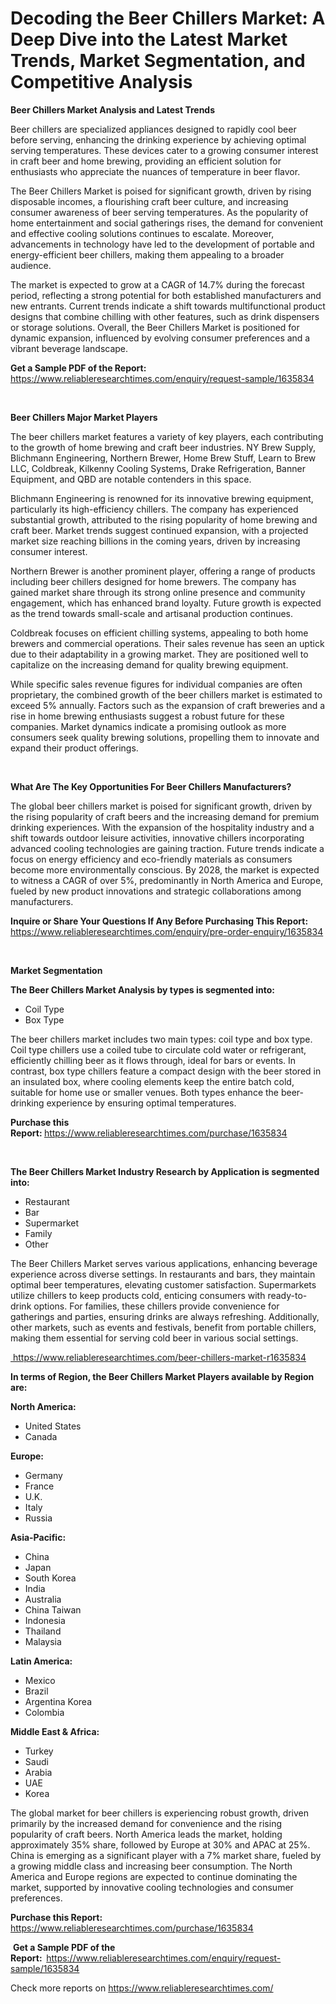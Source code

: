 <p><h1>Decoding the Beer Chillers Market: A Deep Dive into the Latest Market Trends, Market Segmentation, and Competitive Analysis</h1></p><p><strong>Beer Chillers Market Analysis and Latest Trends</strong></p>
<p><p>Beer chillers are specialized appliances designed to rapidly cool beer before serving, enhancing the drinking experience by achieving optimal serving temperatures. These devices cater to a growing consumer interest in craft beer and home brewing, providing an efficient solution for enthusiasts who appreciate the nuances of temperature in beer flavor.</p><p>The Beer Chillers Market is poised for significant growth, driven by rising disposable incomes, a flourishing craft beer culture, and increasing consumer awareness of beer serving temperatures. As the popularity of home entertainment and social gatherings rises, the demand for convenient and effective cooling solutions continues to escalate. Moreover, advancements in technology have led to the development of portable and energy-efficient beer chillers, making them appealing to a broader audience.</p><p>The market is expected to grow at a CAGR of 14.7% during the forecast period, reflecting a strong potential for both established manufacturers and new entrants. Current trends indicate a shift towards multifunctional product designs that combine chilling with other features, such as drink dispensers or storage solutions. Overall, the Beer Chillers Market is positioned for dynamic expansion, influenced by evolving consumer preferences and a vibrant beverage landscape.</p></p>
<p><strong>Get a Sample PDF of the Report:&nbsp;</strong> <a href="https://www.reliableresearchtimes.com/enquiry/request-sample/1635834?utm_campaign=2457&utm_medium=2&utm_source=Github&utm_content=ia&utm_term=16022025&utm_id=beer-chillers">https://www.reliableresearchtimes.com/enquiry/request-sample/1635834</a></p>
<p>&nbsp;</p>
<p><strong>Beer Chillers Major Market Players</strong></p>
<p><p>The beer chillers market features a variety of key players, each contributing to the growth of home brewing and craft beer industries. NY Brew Supply, Blichmann Engineering, Northern Brewer, Home Brew Stuff, Learn to Brew LLC, Coldbreak, Kilkenny Cooling Systems, Drake Refrigeration, Banner Equipment, and QBD are notable contenders in this space.</p><p>Blichmann Engineering is renowned for its innovative brewing equipment, particularly its high-efficiency chillers. The company has experienced substantial growth, attributed to the rising popularity of home brewing and craft beer. Market trends suggest continued expansion, with a projected market size reaching billions in the coming years, driven by increasing consumer interest.</p><p>Northern Brewer is another prominent player, offering a range of products including beer chillers designed for home brewers. The company has gained market share through its strong online presence and community engagement, which has enhanced brand loyalty. Future growth is expected as the trend towards small-scale and artisanal production continues.</p><p>Coldbreak focuses on efficient chilling systems, appealing to both home brewers and commercial operations. Their sales revenue has seen an uptick due to their adaptability in a growing market. They are positioned well to capitalize on the increasing demand for quality brewing equipment.</p><p>While specific sales revenue figures for individual companies are often proprietary, the combined growth of the beer chillers market is estimated to exceed 5% annually. Factors such as the expansion of craft breweries and a rise in home brewing enthusiasts suggest a robust future for these companies. Market dynamics indicate a promising outlook as more consumers seek quality brewing solutions, propelling them to innovate and expand their product offerings.</p></p>
<p>&nbsp;</p>
<p><strong>What Are The Key Opportunities For Beer Chillers Manufacturers?</strong></p>
<p><p>The global beer chillers market is poised for significant growth, driven by the rising popularity of craft beers and the increasing demand for premium drinking experiences. With the expansion of the hospitality industry and a shift towards outdoor leisure activities, innovative chillers incorporating advanced cooling technologies are gaining traction. Future trends indicate a focus on energy efficiency and eco-friendly materials as consumers become more environmentally conscious. By 2028, the market is expected to witness a CAGR of over 5%, predominantly in North America and Europe, fueled by new product innovations and strategic collaborations among manufacturers.</p></p>
<p><strong>Inquire or Share Your Questions If Any Before Purchasing This Report:</strong> <a href="https://www.reliableresearchtimes.com/enquiry/pre-order-enquiry/1635834?utm_campaign=2457&utm_medium=2&utm_source=Github&utm_content=ia&utm_term=16022025&utm_id=beer-chillers">https://www.reliableresearchtimes.com/enquiry/pre-order-enquiry/1635834</a></p>
<p>&nbsp;</p>
<p><strong>Market Segmentation</strong></p>
<p><strong>The Beer Chillers Market Analysis by types is segmented into:</strong></p>
<p><ul><li>Coil Type</li><li>Box Type</li></ul></p>
<p><p>The beer chillers market includes two main types: coil type and box type. Coil type chillers use a coiled tube to circulate cold water or refrigerant, efficiently chilling beer as it flows through, ideal for bars or events. In contrast, box type chillers feature a compact design with the beer stored in an insulated box, where cooling elements keep the entire batch cold, suitable for home use or smaller venues. Both types enhance the beer-drinking experience by ensuring optimal temperatures.</p></p>
<p><strong>Purchase this Report:&nbsp;</strong><a href="https://www.reliableresearchtimes.com/purchase/1635834?utm_campaign=2457&utm_medium=2&utm_source=Github&utm_content=ia&utm_term=16022025&utm_id=beer-chillers">https://www.reliableresearchtimes.com/purchase/1635834</a></p>
<p>&nbsp;</p>
<p><strong>The Beer Chillers Market Industry Research by Application is segmented into:</strong></p>
<p><ul><li>Restaurant</li><li>Bar</li><li>Supermarket</li><li>Family</li><li>Other</li></ul></p>
<p><p>The Beer Chillers Market serves various applications, enhancing beverage experience across diverse settings. In restaurants and bars, they maintain optimal beer temperatures, elevating customer satisfaction. Supermarkets utilize chillers to keep products cold, enticing consumers with ready-to-drink options. For families, these chillers provide convenience for gatherings and parties, ensuring drinks are always refreshing. Additionally, other markets, such as events and festivals, benefit from portable chillers, making them essential for serving cold beer in various social settings.</p></p>
<p><a href="https://www.reliableresearchtimes.com/beer-chillers-market-r1635834?utm_campaign=2457&utm_medium=2&utm_source=Github&utm_content=ia&utm_term=16022025&utm_id=beer-chillers">&nbsp;https://www.reliableresearchtimes.com/beer-chillers-market-r1635834</a></p>
<p><strong>In terms of Region, the Beer Chillers Market Players available by Region are:</strong></p>
<p>
    <p> <strong> North America: </strong>
        <ul>
            <li>United States</li>
            <li>Canada</li>
        </ul>
        </p> 
    <p> <strong> Europe: </strong>
        <ul>
            <li>Germany</li>
            <li>France</li>
            <li>U.K.</li>
            <li>Italy</li>
            <li>Russia</li>
        </ul>
        </p> 
    <p> <strong> Asia-Pacific: </strong>
        <ul>
            <li>China</li>
            <li>Japan</li>
            <li>South Korea</li>
            <li>India</li>
            <li>Australia</li>
            <li>China Taiwan</li>
            <li>Indonesia</li>
            <li>Thailand</li>
            <li>Malaysia</li>
        </ul>
        </p> 
    <p> <strong> Latin America: </strong>
        <ul>
            <li>Mexico</li>
            <li>Brazil</li>
            <li>Argentina Korea</li>
            <li>Colombia</li>
        </ul>
        </p> 
    <p> <strong> Middle East & Africa: </strong>
        <ul>
            <li>Turkey</li>
            <li>Saudi</li>
            <li>Arabia</li>
            <li>UAE</li>
            <li>Korea</li>
        </ul>
    </p>
    </p>
<p><p>The global market for beer chillers is experiencing robust growth, driven primarily by the increased demand for convenience and the rising popularity of craft beers. North America leads the market, holding approximately 35% share, followed by Europe at 30% and APAC at 25%. China is emerging as a significant player with a 7% market share, fueled by a growing middle class and increasing beer consumption. The North America and Europe regions are expected to continue dominating the market, supported by innovative cooling technologies and consumer preferences.</p></p>
<p><strong>Purchase this Report: </strong><a href="https://www.reliableresearchtimes.com/purchase/1635834?utm_campaign=2457&utm_medium=2&utm_source=Github&utm_content=ia&utm_term=16022025&utm_id=beer-chillers">https://www.reliableresearchtimes.com/purchase/1635834</a></p>
<p>&nbsp;<strong>Get a Sample PDF of the Report:&nbsp;&nbsp;</strong><a href="https://www.reliableresearchtimes.com/enquiry/request-sample/1635834?utm_campaign=2457&utm_medium=2&utm_source=Github&utm_content=ia&utm_term=16022025&utm_id=beer-chillers">https://www.reliableresearchtimes.com/enquiry/request-sample/1635834</a></p>
<p><strong></strong></p>
<p>Check more reports on <a href="https://www.reliableresearchtimes.com/?utm_campaign=2457&utm_medium=2&utm_source=Github&utm_content=ia&utm_term=16022025&utm_id=beer-chillers">https://www.reliableresearchtimes.com/</a></p>